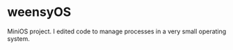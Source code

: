 weensyOS
========

MiniOS project. I edited code to manage processes in a very small operating system.